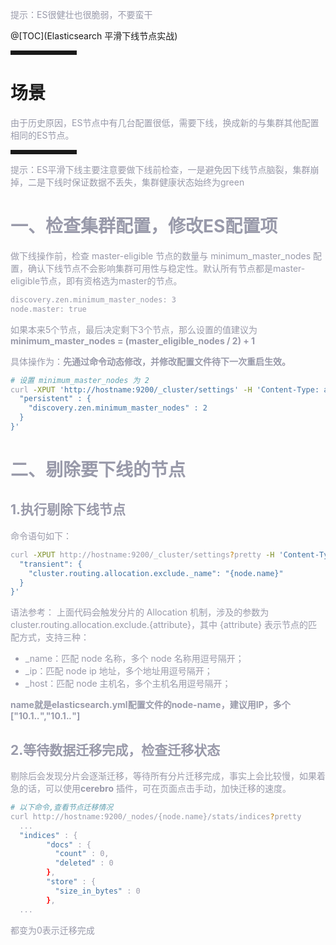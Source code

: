 
<font color=#999AAA >提示：ES很健壮也很脆弱，不要蛮干

</font>

@[TOC](Elasticsearch 平滑下线节点实战)


<hr style=" border:solid; width:100px; height:1px;" color=#000000 size=1">

# 场景

<font color=#999AAA >由于历史原因，ES节点中有几台配置很低，需要下线，换成新的与集群其他配置相同的ES节点。</font>

<hr style=" border:solid; width:100px; height:1px;" color=#000000 size=1">

<font color=#999AAA >提示：ES平滑下线主要注意要做下线前检查，一是避免因下线节点脑裂，集群崩掉，二是下线时保证数据不丢失，集群健康状态始终为green

# 一、检查集群配置，修改ES配置项


<font color=#999AAA >做下线操作前，检查 master-eligible 节点的数量与 minimum_master_nodes 配置，确认下线节点不会影响集群可用性与稳定性。默认所有节点都是master-eligible节点，即有资格选为master的节点。</font>
```bash
discovery.zen.minimum_master_nodes: 3
node.master: true
```
<font color=#999AAA >如果本来5个节点，最后决定剩下3个节点，那么设置的值建议为 **minimum_master_nodes = (master_eligible_nodes / 2) + 1**  </font>

<font color=#999AAA >具体操作为：**先通过命令动态修改，并修改配置文件待下一次重启生效。**
```bash
# 设置 minimum_master_nodes 为 2
curl -XPUT 'http://hostname:9200/_cluster/settings' -H 'Content-Type: application/json' -d '{
  "persistent" : {
    "discovery.zen.minimum_master_nodes" : 2
  }
}'
```
</font>

# 二、剔除要下线的节点
## 1.执行剔除下线节点
<font color=#999AAA >命令语句如下：
```bash
curl -XPUT http://hostname:9200/_cluster/settings?pretty -H 'Content-Type: application/json' -d '{
  "transient": {
    "cluster.routing.allocation.exclude._name": "{node.name}"
  }
}'
```
语法参考：
上面代码会触发分片的 Allocation 机制，涉及的参数为 cluster.routing.allocation.exclude.{attribute}，其中 {attribute} 表示节点的匹配方式，支持三种：
 - _name：匹配 node 名称，多个 node 名称用逗号隔开；
 - _ip：匹配 node ip 地址，多个地址用逗号隔开；
 - _host：匹配 node 主机名，多个主机名用逗号隔开；

**name就是elasticsearch.yml配置文件的node-name，建议用IP，多个["10.1.*.*","10.1.*.*"]**
## 2.等待数据迁移完成，检查迁移状态
<font color=#999AAA >剔除后会发现分片会逐渐迁移，等待所有分片迁移完成，事实上会比较慢，如果着急的话，可以使用**cerebro** 插件，可在页面点击手动，加快迁移的速度。</font>
```bash
# 以下命令,查看节点迁移情况
curl http://hostname:9200/_nodes/{node.name}/stats/indices?pretty
  ...
  "indices" : {
        "docs" : {
          "count" : 0,
          "deleted" : 0
        },
        "store" : {
          "size_in_bytes" : 0
        },
  ...

```
都变为0表示迁移完成
